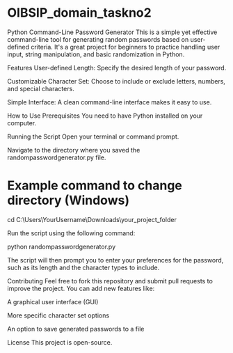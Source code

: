 # OIBSIP_domain_taskno2

Python Command-Line Password Generator
This is a simple yet effective command-line tool for generating random passwords based on user-defined criteria. It's a great project for beginners to practice handling user input, string manipulation, and basic randomization in Python.

Features
User-defined Length: Specify the desired length of your password.

Customizable Character Set: Choose to include or exclude letters, numbers, and special characters.

Simple Interface: A clean command-line interface makes it easy to use.

How to Use
Prerequisites
You need to have Python installed on your computer.

Running the Script
Open your terminal or command prompt.

Navigate to the directory where you saved the randompasswordgenerator.py file.

# Example command to change directory (Windows)
cd C:\Users\YourUsername\Downloads\your_project_folder

Run the script using the following command:

python randompasswordgenerator.py

The script will then prompt you to enter your preferences for the password, such as its length and the character types to include.

Contributing
Feel free to fork this repository and submit pull requests to improve the project. You can add new features like:

A graphical user interface (GUI)

More specific character set options

An option to save generated passwords to a file

License
This project is open-source.
